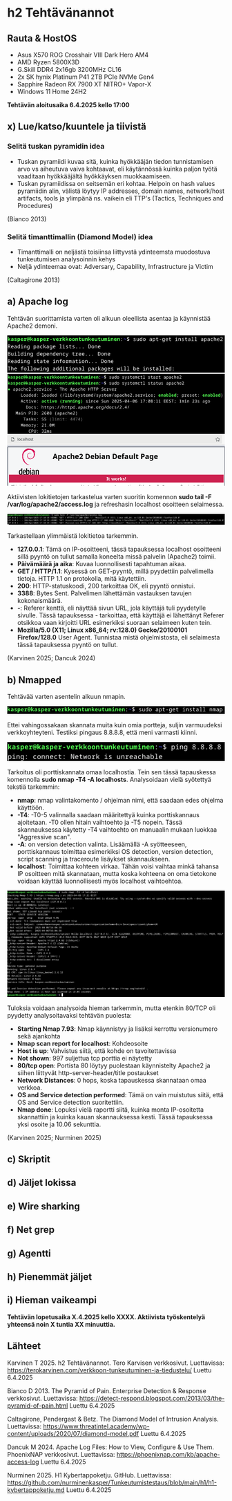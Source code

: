# h2 Tehtävänannot

## Rauta & HostOS

- Asus X570 ROG Crosshair VIII Dark Hero AM4
- AMD Ryzen 5800X3D
- G.Skill DDR4 2x16gb 3200MHz CL16
- 2x SK hynix Platinum P41 2TB PCIe NVMe Gen4
- Sapphire Radeon RX 7900 XT NITRO+ Vapor-X
- Windows 11 Home 24H2

**Tehtävän aloitusaika 6.4.2025 kello 17:00**

## x) Lue/katso/kuuntele ja tiivistä

### Selitä tuskan pyramidin idea
- Tuskan pyramiidi kuvaa sitä, kuinka hyökkääjän tiedon tunnistamisen arvo vs aiheutuva vaiva kohtaavat, eli käytännössä kuinka paljon työtä vaaditaan hyökkääjältä hyökkäyksen muokkaamiseen.
- Tuskan pyramiidissa on seitsemän eri kohtaa. Helpoin on hash values pyramiidin alin, välistä löytyy IP addresses, domain names, network/host artifacts, tools ja ylimpänä ns. vaikein eli TTP's (Tactics, Techniques and Procedures)

(Bianco 2013)
### Selitä timanttimallin (Diamond Model) idea
- Timanttimalli on neljästä toisiinsa liittyvstä ydinteemsta muodostuva tunkeutumisen analysoinnin kehys
- Neljä ydinteemaa ovat: Adversary, Capability, Infrastructure ja Victim

(Caltagirone 2013)
## a) Apache log
Tehtävän suorittamista varten oli alkuun oleellista asentaa ja käynnistää Apache2 demoni.

![K1](1.png)
![K2](2.png)
![K3](3.png)

Aktiivisten lokitietojen tarkastelua varten suoritin komennon **sudo tail -F /var/log/apache2/access.log** ja refreshasin localhost osoitteen selaimessa.

![K4](4.png)

Tarkastellaan ylimmäistä lokitietoa tarkemmin.
- **127.0.0.1**: Tämä on IP-osoitteeni, tässä tapauksessa localhost osoitteeni sillä pyyntö on tullut samalla koneelta missä palvelin (Apache2) toimii.
- **Päivämäärä ja aika**: Kuvaa luonnollisesti tapahtuman aikaa.
- **GET / HTTP/1.1**: Kysessä on GET-pyyntö, millä pyydettiin palvelimella tietoja. HTTP 1.1 on protokolla, mitä käytettiin.
- **200**: HTTP-statuskoodi, 200 tarkoittaa OK, eli pyyntö onnistui.
- **3388**: Bytes Sent. Palvelimen lähettämän vastauksen tavujen kokonaismäärä.
- **-**: Referer kenttä, eli näyttää sivun URL, jola käyttäjä tuli pyydetylle sivulle. Tässä tapauksessa - tarkoittaa, että käyttäjä ei lähettänyt Referer otsikkoa vaan kirjoitti URL esimerkiksi suoraan selaimeen kuten tein.
- **Mozilla/5.0 (X11; Linux x86_64; rv:128.0) Gecko/20100101 Firefox/128.0** User Agent. Tunnistaa mistä ohjelmistosta, eli selaimesta tässä tapauksessa pyyntö on tullut.

(Karvinen 2025; Dancuk 2024)
## b) Nmapped
Tehtävää varten asentelin alkuun nmapin.

![K5](5.png)

Ettei vahingossakaan skannata muita kuin omia portteja, suljin varmuudeksi verkkoyhteyteni. Testiksi pingaus 8.8.8.8, että meni varmasti kiinni.

![K6](6.png)

Tarkoitus oli porttiskannata omaa localhostia. Tein sen tässä tapauskessa komennolla **sudo nmap -T4 -A localhosts**. Analysoidaan vielä syötettyä tekstiä tarkemmin:

- **nmap**: nmap valintakomento / ohjelman nimi, että saadaan edes ohjelma käyttöön.
- **-T4**: -T0-5 valinnalla saadaan määritettyä kuinka porttiskannaus ajoitetaan. -T0 ollen hitain vaihtoehto ja -T5 nopein. Tässä skannauksessa käytetty -T4 vaihtoehto on manuaalin mukaan luokkaa "Aggressive scan".
- **-A**: on version detection valinta. Lisäämällä -A syötteeseen, porttiskannaus toimittaa esimerkiksi OS detection, version detection, script scanning ja traceroute lisäykset skannaukseen.
- **localhost**: Toimittaa kohteen virkaa. Tähän voisi vaihtaa minkä tahansa IP osoitteen mitä skannataan, mutta koska kohteena on oma tietokone voidaan käyttää luonnollisesti myös localhost vaihtoehtoa.

![K7](7.png)

Tuloksia voidaan analysoida hieman tarkemmin, mutta etenkin 80/TCP oli pyydetty analysoitavaksi tehtävän puolesta:

- **Starting Nmap 7.93**: Nmap käynnistyy ja lisäksi kerrottu versionumero sekä ajankohta
- **Nmap scan report for localhost**: Kohdeosoite
- **Host is up**: Vahvistus siitä, että kohde on tavoitettavissa
- **Not shown**: 997 suljettua tcp porttia ei näytetty
- **80/tcp open**: Portista 80 löytyy puolestaan käynnistelty Apache2 ja siihen liittyvät http-server-header/title postaukset
- **Network Distances**: 0 hops, koska tapauskessa skannataan omaa verkkoa.
- **OS and Service detection performed**: Tämä on vain muistutus siitä, että OS and Service detection suoritettiin.
- **Nmap done**: Lopuksi vielä raportti siitä, kuinka monta IP-osoitetta skannattiin ja kuinka kauan skannauksessa kesti. Tässä tapauksessa yksi osoite ja 10.06 sekunttia.

(Karvinen 2025; Nurminen 2025)
## c) Skriptit

## d) Jäljet lokissa

## e) Wire sharking

## f) Net grep

## g) Agentti

## h) Pienemmät jäljet

## i) Hieman vaikeampi

**Tehtävän lopetusaika X.4.2025 kello XXXX. Aktiivista työskentelyä yhteensä noin X tuntia XX minuuttia.**

## Lähteet
Karvinen T 2025. h2 Tehtävänannot. Tero Karvisen verkkosivut. Luettavissa: https://terokarvinen.com/verkkoon-tunkeutuminen-ja-tiedustelu/ Luettu 6.4.2025

Bianco D 2013. The Pyramid of Pain. Enterprise Detection & Response verkkosivut. Luettavissa: https://detect-respond.blogspot.com/2013/03/the-pyramid-of-pain.html Luettu 6.4.2025

Caltagirone, Pendergast & Betz. The Diamond Model of Intrusion Analysis. Luettavissa: https://www.threatintel.academy/wp-content/uploads/2020/07/diamond-model.pdf Luettu 6.4.2025

Dancuk M 2024. Apache Log Files: How to View, Configure & Use Them. PhoenixNAP verkkosivut. Luettavissa: https://phoenixnap.com/kb/apache-access-log Luettu 6.4.2025

Nurminen 2025. H1 Kybertappoketju. GitHub. Luettavissa: https://github.com/nurminenkasper/Tunkeutumistestaus/blob/main/h1/h1-kybertappoketju.md Luettu 6.4.2025


